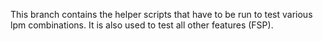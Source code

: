 This branch contains the helper scripts that have to be run to test various lpm combinations.
It is also used to test all other features (FSP).
